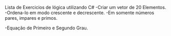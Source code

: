 Lista de Exercicios de lógica utilizando C#
-Criar um vetor de 20 Elementos.
  -Ordena-lo em modo crescente e decrescente.
  -Em somente números pares, impares e primos.
  
-Equação de Primeiro e Segundo Grau.


